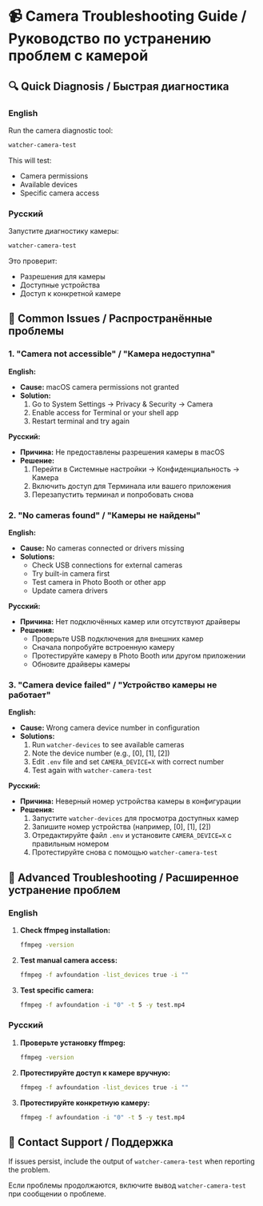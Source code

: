 # 📹 Camera Troubleshooting Guide / Руководство по устранению проблем с камерой

## 🔍 Quick Diagnosis / Быстрая диагностика

### English
Run the camera diagnostic tool:
```bash
watcher-camera-test
```

This will test:
- Camera permissions
- Available devices
- Specific camera access

### Русский
Запустите диагностику камеры:
```bash
watcher-camera-test
```

Это проверит:
- Разрешения для камеры
- Доступные устройства  
- Доступ к конкретной камере

## 🚨 Common Issues / Распространённые проблемы

### 1. "Camera not accessible" / "Камера недоступна"

**English:**
- **Cause:** macOS camera permissions not granted
- **Solution:** 
  1. Go to System Settings → Privacy & Security → Camera
  2. Enable access for Terminal or your shell app
  3. Restart terminal and try again

**Русский:**
- **Причина:** Не предоставлены разрешения камеры в macOS
- **Решение:**
  1. Перейти в Системные настройки → Конфиденциальность → Камера
  2. Включить доступ для Терминала или вашего приложения
  3. Перезапустить терминал и попробовать снова

### 2. "No cameras found" / "Камеры не найдены"

**English:**
- **Cause:** No cameras connected or drivers missing
- **Solutions:**
  - Check USB connections for external cameras
  - Try built-in camera first
  - Test camera in Photo Booth or other app
  - Update camera drivers

**Русский:**
- **Причина:** Нет подключённых камер или отсутствуют драйверы
- **Решения:**
  - Проверьте USB подключения для внешних камер
  - Сначала попробуйте встроенную камеру
  - Протестируйте камеру в Photo Booth или другом приложении
  - Обновите драйверы камеры

### 3. "Camera device failed" / "Устройство камеры не работает"

**English:**
- **Cause:** Wrong camera device number in configuration
- **Solutions:**
  1. Run `watcher-devices` to see available cameras
  2. Note the device number (e.g., [0], [1], [2])
  3. Edit `.env` file and set `CAMERA_DEVICE=X` with correct number
  4. Test again with `watcher-camera-test`

**Русский:**
- **Причина:** Неверный номер устройства камеры в конфигурации
- **Решения:**
  1. Запустите `watcher-devices` для просмотра доступных камер
  2. Запишите номер устройства (например, [0], [1], [2])
  3. Отредактируйте файл `.env` и установите `CAMERA_DEVICE=X` с правильным номером
  4. Протестируйте снова с помощью `watcher-camera-test`

## 🔧 Advanced Troubleshooting / Расширенное устранение проблем

### English
1. **Check ffmpeg installation:**
   ```bash
   ffmpeg -version
   ```

2. **Test manual camera access:**
   ```bash
   ffmpeg -f avfoundation -list_devices true -i ""
   ```

3. **Test specific camera:**
   ```bash
   ffmpeg -f avfoundation -i "0" -t 5 -y test.mp4
   ```

### Русский
1. **Проверьте установку ffmpeg:**
   ```bash
   ffmpeg -version
   ```

2. **Протестируйте доступ к камере вручную:**
   ```bash
   ffmpeg -f avfoundation -list_devices true -i ""
   ```

3. **Протестируйте конкретную камеру:**
   ```bash
   ffmpeg -f avfoundation -i "0" -t 5 -y test.mp4
   ```

## 📱 Contact Support / Поддержка

If issues persist, include the output of `watcher-camera-test` when reporting the problem.

Если проблемы продолжаются, включите вывод `watcher-camera-test` при сообщении о проблеме.
